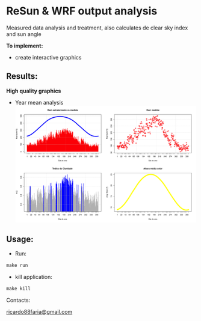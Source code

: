 # ReSun & WRF output analysis
Measured data analysis and treatment, also calculates de clear sky index and sun angle

**To implement:**

* create interactive graphics

## Results:

**High quality graphics**

* Year mean analysis
![alt text](github/rad_MONT.png)


## Usage:

* Run:
```r
make run
```

* kill application:
```r
make kill
```

Contacts:

<ricardo88faria@gmail.com>
